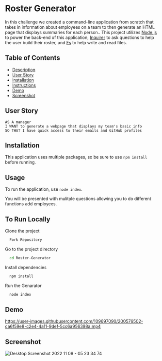 # Roster Generator
In this challenge we created a command-line application from scratch that takes in information about employees on a team to then generate an HTML page that displays summaries for each person.. This project utilizes [Node.js](https://nodejs.org/en/) to power the back-end of this application, [Inquirer](https://www.npmjs.com/package/inquirer) to ask questions to help the user build their roster, 
and [Fs](https://www.npmjs.com/package/fs) to help write and read files.

## Table of Contents
    
   - [Description](#Employee-Tracker)
   - [User Story](#User-Story)
   - [Installation](#Installation)
   - [Instructions](#To-Run-Locally)
   - [Demo](#Demo)
   - [Screenshot](#Screenshot)

## User Story

    AS A manager
    I WANT to generate a webpage that displays my team's basic info
    SO THAT I have quick access to their emails and GitHub profiles


## Installation

This application uses multiple packages, so be sure to 
use `npm install` before running.

## Usage

To run the application, use `node index`.

You will be presented with mulitple questions allowing you to do different functions add employees.



## To Run Locally

Clone the project

```bash
  Fork Repository
```

Go to the project directory

```bash
  cd Roster-Generator
```

Install dependencies

```bash
  npm install
```

Run the Genarator

```bash
  node index
```


## Demo


https://user-images.githubusercontent.com/109697090/200576502-ca6f59e8-c2e4-4a11-9def-5cc6a956398a.mp4


## Screenshot


![Desktop Screenshot 2022 11 08 - 05 23 34 74](https://user-images.githubusercontent.com/109697090/200576585-30c31ae2-dbf9-462a-8aee-90015346a55e.png)

